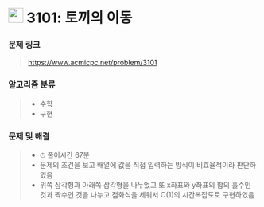 # <img src="https://d2gd6pc034wcta.cloudfront.net/tier/14.svg" width="30">  3101: 토끼의 이동

### 문제 링크

> https://www.acmicpc.net/problem/3101



### 알고리즘 분류

>- 수학
>- 구현



### 문제 및 해결

>- ⏱ 풀이시간 67분
>- 문제의 조건을 보고 배열에 값을 직접 입력하는 방식이 비효율적이라 판단하였음
>- 위쪽 삼각형과 아래쪽 삼각형을 나누었고 또 x좌표와 y좌표의 합의 홀수인 것과 짝수인 것을 나누고 점화식을 세워서 O(1)의 시간복잡도로 구현하였음

